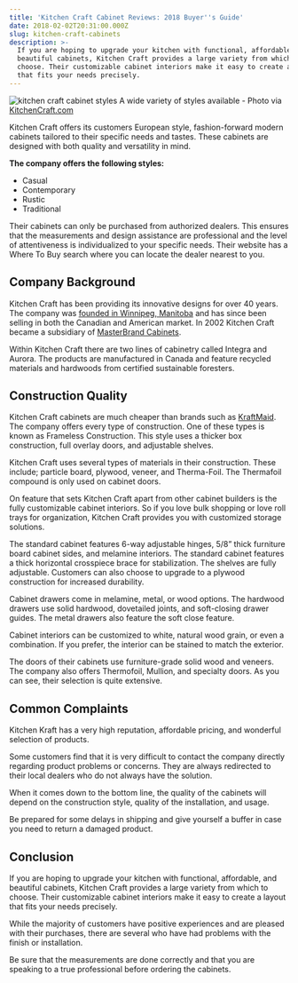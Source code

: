 ```yaml
---
title: 'Kitchen Craft Cabinet Reviews: 2018 Buyer''s Guide'
date: 2018-02-02T20:31:00.000Z
slug: kitchen-craft-cabinets
description: >-
  If you are hoping to upgrade your kitchen with functional, affordable, and
  beautiful cabinets, Kitchen Craft provides a large variety from which to
  choose. Their customizable cabinet interiors make it easy to create a layout
  that fits your needs precisely.
---
```

![kitchen craft cabinet styles](http://www.doorwaysmagazine.com/wp-content/uploads/kitchen_craft_cabinets_review.jpg) A wide variety of styles available - Photo via [KitchenCraft.com](http://www.kitchencraft.com/)

Kitchen Craft offers its customers European style, fashion-forward modern cabinets tailored to their specific needs and tastes. These cabinets are designed with both quality and versatility in mind. 

**The company offers the following styles:**

* Casual
* Contemporary
* Rustic
* Traditional

Their cabinets can only be purchased from authorized dealers. This ensures that the measurements and design assistance are professional and the level of attentiveness is individualized to your specific needs. Their website has a Where To Buy search where you can locate the dealer nearest to you. 

## Company Background

Kitchen Craft has been providing its innovative designs for over 40 years. The company was [founded in Winnipeg, Manitoba](http://www.kitchencraft.com/about) and has since been selling in both the Canadian and American market. In 2002 Kitchen Craft became a subsidiary of [MasterBrand Cabinets](http://www.masterbrand.com/).

Within Kitchen Craft there are two lines of cabinetry called Integra and Aurora. The products are manufactured in Canada and feature recycled materials and hardwoods from certified sustainable foresters. 

## Construction Quality

Kitchen Craft cabinets are much cheaper than brands such as [KraftMaid](http://www.doorwaysmagazine.com/kraftmaid-cabinets/). The company offers every type of construction. One of these types is known as Frameless Construction. This style uses a thicker box construction, full overlay doors, and adjustable shelves.

Kitchen Craft uses several types of materials in their construction. These include; particle board, plywood, veneer, and Therma-Foil. The Thermafoil compound is only used on cabinet doors.

On feature that sets Kitchen Craft apart from other cabinet builders is the fully customizable cabinet interiors. So if you love bulk shopping or love roll trays for organization, Kitchen Craft provides you with customized storage solutions. 

The standard cabinet features 6-way adjustable hinges, 5/8” thick furniture board cabinet sides, and melamine interiors. The standard cabinet features a thick horizontal crosspiece brace for stabilization. The shelves are fully adjustable. Customers can also choose to upgrade to a plywood construction for increased durability. 

Cabinet drawers come in melamine, metal, or wood options. The hardwood drawers use solid hardwood, dovetailed joints, and soft-closing drawer guides. The metal drawers also feature the soft close feature. 

Cabinet interiors can be customized to white, natural wood grain, or even a combination. If you prefer, the interior can be stained to match the exterior. 

The doors of their cabinets use furniture-grade solid wood and veneers. The company also offers Thermofoil, Mullion, and specialty doors. As you can see, their selection is quite extensive. 

## Common Complaints

Kitchen Kraft has a very high reputation, affordable pricing, and wonderful selection of products. 

Some customers find that it is very difficult to contact the company directly regarding product problems or concerns. They are always redirected to their local dealers who do not always have the solution. 

When it comes down to the bottom line, the quality of the cabinets will depend on the construction style, quality of the installation, and usage. 

Be prepared for some delays in shipping and give yourself a buffer in case you need to return a damaged product. 

## Conclusion

If you are hoping to upgrade your kitchen with functional, affordable, and beautiful cabinets, Kitchen Craft provides a large variety from which to choose. Their customizable cabinet interiors make it easy to create a layout that fits your needs precisely. 

While the majority of customers have positive experiences and are pleased with their purchases, there are several who have had problems with the finish or installation. 

Be sure that the measurements are done correctly and that you are speaking to a true professional before ordering the cabinets.
